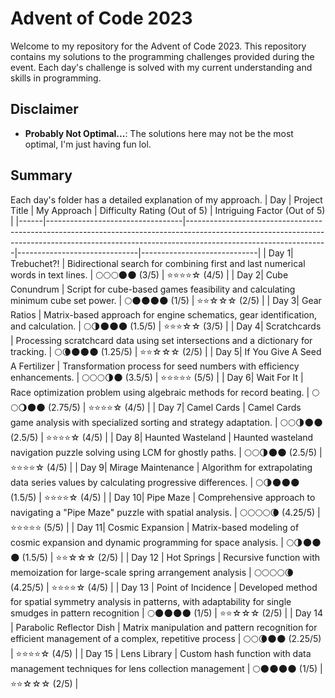 
# Advent of Code 2023
Welcome to my repository for the Advent of Code 2023. This repository contains my solutions to the programming challenges provided during the event. Each day's challenge is solved with my current understanding and skills in programming.

## Disclaimer
-  **Probably Not Optimal...**: The solutions here may not be the most optimal, I'm just having fun lol.

## Summary
Each day's folder has a detailed explanation of my approach.
| Day | Project Title | My Approach | Difficulty Rating (Out of 5) | Intriguing Factor (Out of 5) |
|------|----------------------------------|-----------------------------------------------------------------------------------------------------------------------------------------------------------------------------------------------|------------------------------|-----------------------------|
| Day 1| Trebuchet?! | Bidirectional search for combining first and last numerical words in text lines. | 🌕🌕🌕🌑🌑 (3/5) | ⭐️⭐️⭐️⭐️☆ (4/5) |
| Day 2| Cube Conundrum | Script for cube-based games feasibility and calculating minimum cube set power. | 🌕🌑🌑🌑🌑 (1/5) | ⭐️⭐️☆☆☆ (2/5) |
| Day 3| Gear Ratios | Matrix-based approach for engine schematics, gear identification, and calculation. | 🌕🌗🌑🌑🌑 (1.5/5) | ⭐️⭐️⭐️☆☆ (3/5) |
| Day 4| Scratchcards | Processing scratchcard data using set intersections and a dictionary for tracking. | 🌕🌘🌑🌑🌑 (1.25/5) | ⭐️⭐️☆☆☆ (2/5) |
| Day 5| If You Give A Seed A Fertilizer | Transformation process for seed numbers with efficiency enhancements. | 🌕🌕🌕🌗🌑 (3.5/5) | ⭐️⭐️⭐️⭐️⭐️ (5/5) |
| Day 6| Wait For It | Race optimization problem using algebraic methods for record beating. | 🌕🌕🌖🌑🌑 (2.75/5) | ⭐️⭐️⭐️⭐️☆ (4/5) |
| Day 7| Camel Cards | Camel Cards game analysis with specialized sorting and strategy adaptation. | 🌕🌕🌗🌑🌑 (2.5/5) | ⭐️⭐️⭐️⭐️☆ (4/5) |
| Day 8| Haunted Wasteland | Haunted wasteland navigation puzzle solving using LCM for ghostly paths. | 🌕🌕🌗🌑🌑 (2.5/5) | ⭐️⭐️⭐️⭐️☆ (4/5) |
| Day 9| Mirage Maintenance | Algorithm for extrapolating data series values by calculating progressive differences. | 🌕🌗🌑🌑🌑 (1.5/5) | ⭐️⭐️⭐️⭐️☆ (4/5) |
| Day 10| Pipe Maze | Comprehensive approach to navigating a "Pipe Maze" puzzle with spatial analysis. | 🌕🌕🌕🌕🌘 (4.25/5) | ⭐️⭐️⭐️⭐️⭐️ (5/5) |
| Day 11| Cosmic Expansion | Matrix-based modeling of cosmic expansion and dynamic programming for space analysis. | 🌕🌗🌑🌑🌑 (1.5/5) | ⭐️⭐️☆☆☆ (2/5) |
| Day 12 | Hot Springs | Recursive function with memoization for large-scale spring arrangement analysis | 🌕🌕🌕🌕🌘 (4.25/5) | ⭐️⭐️⭐️⭐️☆ (4/5) |
| Day 13 | Point of Incidence | Developed method for spatial symmetry analysis in patterns, with adaptability for single smudges in pattern recognition | 🌕🌑🌑🌑🌑 (1/5) | ⭐️⭐️☆☆☆ (2/5) |
| Day 14 | Parabolic Reflector Dish | Matrix manipulation and pattern recognition for efficient management of a complex, repetitive process | 🌕🌕🌘🌑🌑 (2.25/5) | ⭐️⭐️⭐️⭐️☆ (4/5) |
| Day 15 | Lens Library | Custom hash function with data management techniques for lens collection management | 🌕🌑🌑🌑🌑 (1/5) | ⭐️⭐️☆☆☆ (2/5) |